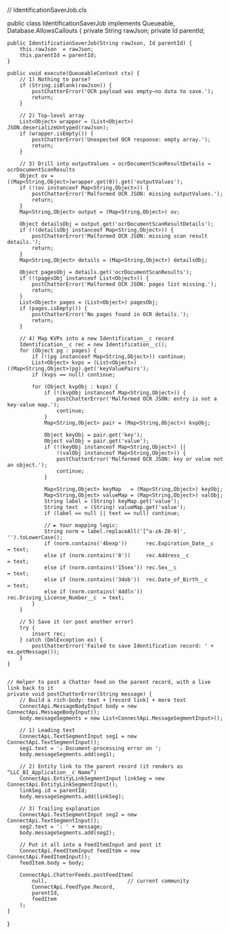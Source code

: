 // IdentificationSaverJob.cls

public class IdentificationSaverJob implements Queueable, Database.AllowsCallouts {
    private String rawJson;
    private Id     parentId;

    public IdentificationSaverJob(String rawJson, Id parentId) {
        this.rawJson  = rawJson;
        this.parentId = parentId;
    }

    public void execute(QueueableContext ctx) {
        // 1) Nothing to parse?
        if (String.isBlank(rawJson)) {
            postChatterError('OCR payload was empty—no data to save.');
            return;
        }

        // 2) Top-level array
        List<Object> wrapper = (List<Object>) JSON.deserializeUntyped(rawJson);
        if (wrapper.isEmpty()) {
            postChatterError('Unexpected OCR response: empty array.');
            return;
        }

        // 3) Drill into outputValues → ocrDocumentScanResultDetails → ocrDocumentScanResults
        Object ov = ((Map<String,Object>)wrapper.get(0)).get('outputValues');
        if (!(ov instanceof Map<String,Object>)) {
            postChatterError('Malformed OCR JSON: missing outputValues.');
            return;
        }
        Map<String,Object> output = (Map<String,Object>) ov;

        Object detailsObj = output.get('ocrDocumentScanResultDetails');
        if (!(detailsObj instanceof Map<String,Object>)) {
            postChatterError('Malformed OCR JSON: missing scan result details.');
            return;
        }
        Map<String,Object> details = (Map<String,Object>) detailsObj;

        Object pagesObj = details.get('ocrDocumentScanResults');
        if (!(pagesObj instanceof List<Object>)) {
            postChatterError('Malformed OCR JSON: pages list missing.');
            return;
        }
        List<Object> pages = (List<Object>) pagesObj;
        if (pages.isEmpty()) {
            postChatterError('No pages found in OCR details.');
            return;
        }

        // 4) Map KVPs into a new Identification__c record
        Identification__c rec = new Identification__c();
        for (Object pg : pages) {
            if (!(pg instanceof Map<String,Object>)) continue;
            List<Object> kvps = (List<Object>) ((Map<String,Object>)pg).get('keyValuePairs');
            if (kvps == null) continue;

            for (Object kvpObj : kvps) {
                if (!(kvpObj instanceof Map<String,Object>)) {
                    postChatterError('Malformed OCR JSON: entry is not a key-value map.');
                    continue;
                }
                Map<String,Object> pair = (Map<String,Object>) kvpObj;

                Object keyObj = pair.get('key');
                Object valObj = pair.get('value');
                if (!(keyObj instanceof Map<String,Object>) ||
                    !(valObj instanceof Map<String,Object>)) {
                    postChatterError('Malformed OCR JSON: key or value not an object.');
                    continue;
                }

                Map<String,Object> keyMap   = (Map<String,Object>) keyObj;
                Map<String,Object> valueMap = (Map<String,Object>) valObj;
                String label = (String) keyMap.get('value');
                String text  = (String) valueMap.get('value');
                if (label == null || text == null) continue;

                // ► Your mapping logic:
                String norm = label.replaceAll('[^a-zA-Z0-9]', '').toLowerCase();
                if (norm.contains('4bexp'))      rec.Expiration_Date__c          = text;
                else if (norm.contains('8'))     rec.Address__c                  = text;
                else if (norm.contains('15sex')) rec.Sex__c                      = text;
                else if (norm.contains('3dob'))  rec.Date_of_Birth__c            = text;
                else if (norm.contains('4ddln')) rec.Driving_License_Number__c  = text;
            }
        }

        // 5) Save it (or post another error)
        try {
            insert rec;
        } catch (DmlException ex) {
            postChatterError('Failed to save Identification record: ' + ex.getMessage());
        }
    }


    // Helper to post a Chatter feed on the parent record, with a live link back to it
    private void postChatterError(String message) {
        // Build a rich-body: text + [record link] + more text
        ConnectApi.MessageBodyInput body = new ConnectApi.MessageBodyInput();
        body.messageSegments = new List<ConnectApi.MessageSegmentInput>();

        // 1) Leading text
        ConnectApi.TextSegmentInput seg1 = new ConnectApi.TextSegmentInput();
        seg1.text = '⚠️ Document-processing error on ';
        body.messageSegments.add(seg1);

        // 2) Entity link to the parent record (it renders as “LLC_BI_Application__c Name”)
        ConnectApi.EntityLinkSegmentInput linkSeg = new ConnectApi.EntityLinkSegmentInput();
        linkSeg.id = parentId;
        body.messageSegments.add(linkSeg);

        // 3) Trailing explanation
        ConnectApi.TextSegmentInput seg2 = new ConnectApi.TextSegmentInput();
        seg2.text = ': ' + message;
        body.messageSegments.add(seg2);

        // Put it all into a FeedItemInput and post it
        ConnectApi.FeedItemInput feedItem = new ConnectApi.FeedItemInput();
        feedItem.body = body;

        ConnectApi.ChatterFeeds.postFeedItem(
            null,                          // current community
            ConnectApi.FeedType.Record,
            parentId,
            feedItem
        );
    }
}
